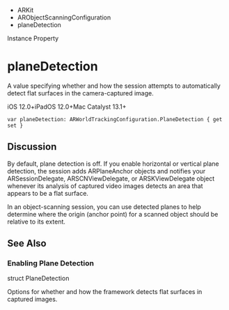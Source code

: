 

- ARKit
- ARObjectScanningConfiguration
-  planeDetection 

Instance Property

# planeDetection

A value specifying whether and how the session attempts to automatically detect flat surfaces in the camera-captured image.

iOS 12.0+iPadOS 12.0+Mac Catalyst 13.1+

``` source
var planeDetection: ARWorldTrackingConfiguration.PlaneDetection { get set }
```

## Discussion

By default, plane detection is off. If you enable horizontal or vertical plane detection, the session adds ARPlaneAnchor objects and notifies your ARSessionDelegate, ARSCNViewDelegate, or ARSKViewDelegate object whenever its analysis of captured video images detects an area that appears to be a flat surface.

In an object-scanning session, you can use detected planes to help determine where the origin (anchor point) for a scanned object should be relative to its extent.

## See Also

### Enabling Plane Detection

struct PlaneDetection

Options for whether and how the framework detects flat surfaces in captured images.

